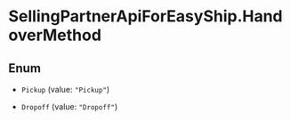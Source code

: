 # SellingPartnerApiForEasyShip.HandoverMethod

## Enum


* `Pickup` (value: `"Pickup"`)

* `Dropoff` (value: `"Dropoff"`)


